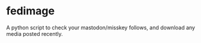 # fedimage
A python script to check your mastodon/misskey follows, and download any media posted recently.
